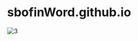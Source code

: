 
# sbofinWord.github.io
![3](https://user-images.githubusercontent.com/111105707/184289427-f849cb88-5af7-42fb-b084-96e8ce1140f1.jpg)
